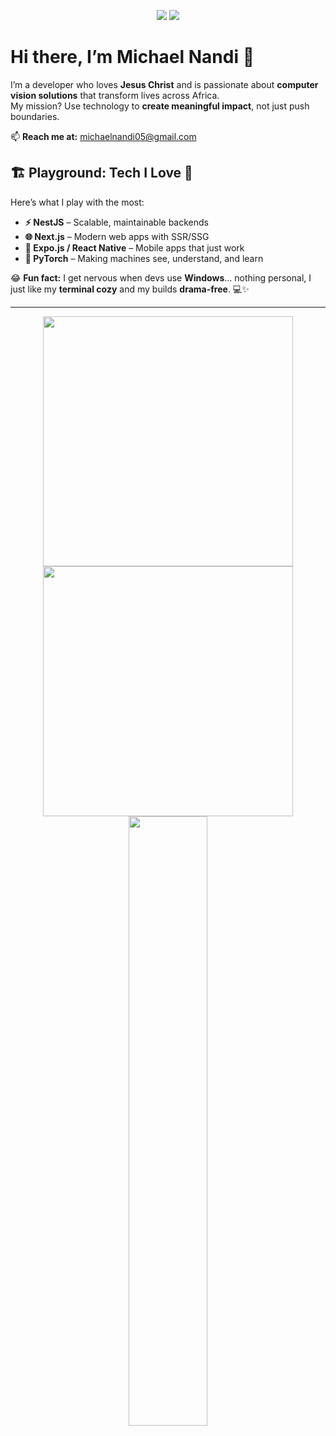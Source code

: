 <p align="center">
  <a href="https://linkedin.com/in/mikenandi"><img src="https://img.shields.io/badge/LinkedIn-Michael%20Nandi-0A66C2?style=for-the-badge&logo=linkedin&logoColor=white"/></a>
  <a href="https://twitter.com/mikenandi"><img src="https://img.shields.io/badge/Twitter-@mikenandi-1DA1F2?style=for-the-badge&logo=twitter&logoColor=white"/></a>
</p>

# Hi there, I’m Michael Nandi 👋

I’m a developer who loves **Jesus Christ** and is passionate about **computer vision solutions** that transform lives across Africa.  
My mission? Use technology to **create meaningful impact**, not just push boundaries.  

📫 **Reach me at:** [michaelnandi05@gmail.com](mailto:michaelnandi05@gmail.com)

## 🏗️ Playground: Tech I Love 🚀

Here’s what I play with the most:

- **⚡ NestJS** – Scalable, maintainable backends  
- **🌐 Next.js** – Modern web apps with SSR/SSG  
- **📱 Expo.js / React Native** – Mobile apps that just work  
- **🧠 PyTorch** – Making machines see, understand, and learn  

😂 **Fun fact:** I get nervous when devs use **Windows**… nothing personal, I just like my **terminal cozy** and my builds **drama-free**. 💻✨  

  ---


<p align = "center">
  <img src = "https://github-readme-stats.vercel.app/api?username=mikenandi&show_icons=true&theme=bear" width = 400>
  <img src = "https://github-readme-streak-stats.herokuapp.com?user=mikenandi&theme=dark&hide_border=true" width = 400>
  <img height="50%" width="auto" src ="https://github-readme-stats.vercel.app/api/top-langs/?username=mikenandi&layout=compact&hide_border=true&theme=darcula&bg_color=00000000&langs_count=6&hide=jupyter%20notebook,tex,css,php">
</p>
